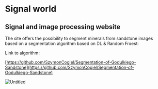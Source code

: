 # Signal world 
## Signal and image processing website

The site offers the possibility to segment minerals from sandstone images based on a segmentation algorithm based on DL & Random Froest:

Link to algorithm:

[https://github.com/SzymonCogiel/Segmentation-of-Godulkiego-Sandstone](https://github.com/SzymonCogiel/Segmentation-of-Godulkiego-Sandstone)

![Untitled](https://user-images.githubusercontent.com/81774440/215585571-600d1eef-55b5-4da3-98ac-b89f7a73c3aa.png)
